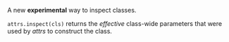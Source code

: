 A new **experimental** way to inspect classes.

`attrs.inspect(cls)` returns the _effective_ class-wide parameters that were used by *attrs* to construct the class.
